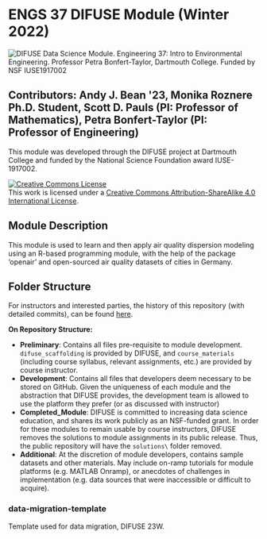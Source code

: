 # ENGS 37 DIFUSE Module (Winter 2022) #

![DIFUSE Data Science Module.  Engineering 37: Intro to Environmental Engineering.  Professor Petra Bonfert-Taylor, Dartmouth College.  Funded by NSF IUSE1917002](https://github.com/difuse-dartmouth/ENGS37_W22/blob/main/additional/repository_assets/thumbnail.png)

## Contributors: Andy J. Bean '23, Monika Roznere Ph.D. Student, Scott D. Pauls (PI: Professor of Mathematics), Petra Bonfert-Taylor (PI: Professor of Engineering)



This module was developed through the DIFUSE project at Dartmouth College and funded by the National Science Foundation award IUSE-1917002.

<a rel="license" href="http://creativecommons.org/licenses/by-sa/4.0/"><img alt="Creative Commons License" style="border-width:0" src="https://i.creativecommons.org/l/by-sa/4.0/88x31.png" /></a><br />This work is licensed under a <a rel="license" href="http://creativecommons.org/licenses/by-sa/4.0/">Creative Commons Attribution-ShareAlike 4.0 International License</a>.

## Module Description ##
This module is used to learn and then apply air quality dispersion modeling using an R-based programming module, with the help of the package ‘openair’ and open-sourced air quality datasets of cities in Germany. 

## Folder Structure ##

For instructors and interested parties, the history of this repository (with detailed commits), can be found [here](https://github.com/difuse-dartmouth/ENGS37_W22/commits/main/).

**On Repository Structure:**
* **Preliminary**: Contains all files pre-requisite to module development. ```difuse_scaffolding``` is provided by DIFUSE, and ```course_materials``` (including course syllabus, relevant assignments, etc.) are provided by course instructor.
* **Development**: Contains all files that developers deem necessary to be stored on GitHub. Given the uniqueness of each module and the abstraction that DIFUSE provides, the development team is allowed to use the platform they prefer (or as discussed with instructor)
* **Completed_Module**: DIFUSE is committed to increasing data science education, and shares its work publicly as an NSF-funded grant. In order for these modules to remain usable by course instructors, DIFUSE removes the solutions to module assignments in its public release. Thus, the public repository will have the ```solutions\``` folder removed.
* **Additional**: At the discretion of module developers, contains sample datasets and other materials. May include on-ramp tutorials for module platforms (e.g. MATLAB Onramp), or anecdotes of challenges in implementation (e.g. data sources that were inaccessible or difficult to acquire).

### data-migration-template
Template used for data migration, DIFUSE 23W.
